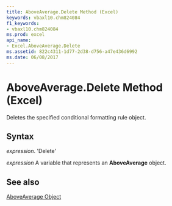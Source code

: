```yaml
---
title: AboveAverage.Delete Method (Excel)
keywords: vbaxl10.chm824084
f1_keywords:
- vbaxl10.chm824084
ms.prod: excel
api_name:
- Excel.AboveAverage.Delete
ms.assetid: 822c4311-1d77-2d38-d756-a47e436d6992
ms.date: 06/08/2017
---
```



# AboveAverage.Delete Method (Excel)

Deletes the specified conditional formatting rule object.


## Syntax

 _expression_. 'Delete'

 _expression_ A variable that represents an **AboveAverage** object.


## See also


[AboveAverage Object](Excel.AboveAverage.md)

